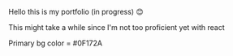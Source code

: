 Hello this is my portfolio (in progress) 😊

This might take a while since I'm not too proficient yet with react

Primary bg color = #0F172A